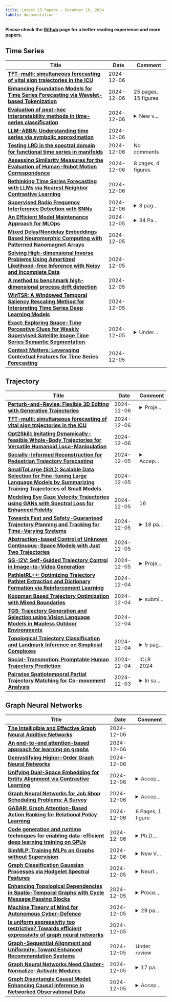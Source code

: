 ```yaml
---
title: Latest 15 Papers - December 10, 2024
labels: documentation
---
```

**Please check the [Github](https://github.com/zezhishao/MTS_Daily_ArXiv) page for a better reading experience and more papers.**

## Time Series
| **Title** | **Date** | **Comment** |
| --- | --- | --- |
| **[TFT-multi: simultaneous forecasting of vital sign trajectories in the ICU](http://arxiv.org/abs/2409.15586v3)** | 2024-12-06 |  |
| **[Enhancing Foundation Models for Time Series Forecasting via Wavelet-based Tokenization](http://arxiv.org/abs/2412.05244v1)** | 2024-12-06 | 25 pages, 15 figures |
| **[Evaluation of post-hoc interpretability methods in time-series classification](http://arxiv.org/abs/2202.05656v2)** | 2024-12-06 | <details><summary>New v...</summary><p>New version to match published version in Nature Machine Intelligence</p></details> |
| **[LLM-ABBA: Understanding time series via symbolic approximation](http://arxiv.org/abs/2411.18506v3)** | 2024-12-06 |  |
| **[Testing LRD in the spectral domain for functional time series in manifolds](http://arxiv.org/abs/2411.07731v2)** | 2024-12-06 | No comments |
| **[Assessing Similarity Measures for the Evaluation of Human-Robot Motion Correspondence](http://arxiv.org/abs/2412.04820v1)** | 2024-12-06 | 8 pages, 4 figures |
| **[Rethinking Time Series Forecasting with LLMs via Nearest Neighbor Contrastive Learning](http://arxiv.org/abs/2412.04806v1)** | 2024-12-06 |  |
| **[Supervised Radio Frequency Interference Detection with SNNs](http://arxiv.org/abs/2406.06075v2)** | 2024-12-06 | <details><summary>8 pag...</summary><p>8 pages, 2 figures, 4 tables. International Conference on Neuromorphic Systems (ICONS) 2024, Accepted</p></details> |
| **[An Efficient Model Maintenance Approach for MLOps](http://arxiv.org/abs/2412.04657v1)** | 2024-12-05 | <details><summary>34 Pa...</summary><p>34 Pages, 25 Figures, 12 Tables, 1 Algorithm, Submitted to a journal</p></details> |
| **[Mixed Delay/Nondelay Embeddings Based Neuromorphic Computing with Patterned Nanomagnet Arrays](http://arxiv.org/abs/2412.04622v1)** | 2024-12-05 |  |
| **[Solving High-dimensional Inverse Problems Using Amortized Likelihood-free Inference with Noisy and Incomplete Data](http://arxiv.org/abs/2412.04565v1)** | 2024-12-05 |  |
| **[A method to benchmark high-dimensional process drift detection](http://arxiv.org/abs/2409.03669v2)** | 2024-12-05 |  |
| **[WinTSR: A Windowed Temporal Saliency Rescaling Method for Interpreting Time Series Deep Learning Models](http://arxiv.org/abs/2412.04532v1)** | 2024-12-05 |  |
| **[Exact: Exploring Space-Time Perceptive Clues for Weakly Supervised Satellite Image Time Series Semantic Segmentation](http://arxiv.org/abs/2412.03968v1)** | 2024-12-05 | <details><summary>Under...</summary><p>Under review. Code will be available at https://github.com/MiSsU-HH/Exact</p></details> |
| **[Context Matters: Leveraging Contextual Features for Time Series Forecasting](http://arxiv.org/abs/2410.12672v3)** | 2024-12-05 |  |

## Trajectory
| **Title** | **Date** | **Comment** |
| --- | --- | --- |
| **[Perturb-and-Revise: Flexible 3D Editing with Generative Trajectories](http://arxiv.org/abs/2412.05279v1)** | 2024-12-06 | <details><summary>Proje...</summary><p>Project page: https://susunghong.github.io/Perturb-and-Revise</p></details> |
| **[TFT-multi: simultaneous forecasting of vital sign trajectories in the ICU](http://arxiv.org/abs/2409.15586v3)** | 2024-12-06 |  |
| **[Opt2Skill: Imitating Dynamically-feasible Whole-Body Trajectories for Versatile Humanoid Loco-Manipulation](http://arxiv.org/abs/2409.20514v3)** | 2024-12-06 |  |
| **[Socially-Informed Reconstruction for Pedestrian Trajectory Forecasting](http://arxiv.org/abs/2412.04673v1)** | 2024-12-05 | <details><summary>Accep...</summary><p>Accepted at Winter Conference on Applications of Computer Vision (WACV), 2025</p></details> |
| **[SmallToLarge (S2L): Scalable Data Selection for Fine-tuning Large Language Models by Summarizing Training Trajectories of Small Models](http://arxiv.org/abs/2403.07384v2)** | 2024-12-05 |  |
| **[Modeling Eye Gaze Velocity Trajectories using GANs with Spectral Loss for Enhanced Fidelity](http://arxiv.org/abs/2412.04184v1)** | 2024-12-05 | 16 |
| **[Towards Fast and Safety-Guaranteed Trajectory Planning and Tracking for Time-Varying Systems](http://arxiv.org/abs/2412.04129v1)** | 2024-12-05 | <details><summary>18 pa...</summary><p>18 pages, 7 figures, submitted to Transactions on Automatic Control</p></details> |
| **[Abstraction-based Control of Unknown Continuous-Space Models with Just Two Trajectories](http://arxiv.org/abs/2412.03892v1)** | 2024-12-05 |  |
| **[SG-I2V: Self-Guided Trajectory Control in Image-to-Video Generation](http://arxiv.org/abs/2411.04989v2)** | 2024-12-05 | <details><summary>Proje...</summary><p>Project page: https://kmcode1.github.io/Projects/SG-I2V/</p></details> |
| **[PathletRL++: Optimizing Trajectory Pathlet Extraction and Dictionary Formation via Reinforcement Learning](http://arxiv.org/abs/2412.03715v1)** | 2024-12-04 |  |
| **[Koopman Based Trajectory Optimization with Mixed Boundaries](http://arxiv.org/abs/2412.03195v1)** | 2024-12-04 | <details><summary>submi...</summary><p>submitted to 7th Annual Learning for Dynamics & Control Conference Research (L4DC 2025)</p></details> |
| **[TGS: Trajectory Generation and Selection using Vision Language Models in Mapless Outdoor Environments](http://arxiv.org/abs/2408.02454v3)** | 2024-12-04 |  |
| **[Topological Trajectory Classification and Landmark Inference on Simplicial Complexes](http://arxiv.org/abs/2412.03145v1)** | 2024-12-04 | <details><summary>5 pag...</summary><p>5 pages, 4 figures, Accepted at the 58th Annual Asilomar Conference on Signals, Systems, and Computers 2024</p></details> |
| **[Social-Transmotion: Promptable Human Trajectory Prediction](http://arxiv.org/abs/2312.16168v3)** | 2024-12-04 | ICLR 2024 |
| **[Pairwise Spatiotemporal Partial Trajectory Matching for Co-movement Analysis](http://arxiv.org/abs/2412.02879v1)** | 2024-12-03 | <details><summary>In su...</summary><p>In submission. 17 pages, 5 figures</p></details> |

## Graph Neural Networks
| **Title** | **Date** | **Comment** |
| --- | --- | --- |
| **[The Intelligible and Effective Graph Neural Additive Networks](http://arxiv.org/abs/2406.01317v3)** | 2024-12-06 |  |
| **[An end-to-end attention-based approach for learning on graphs](http://arxiv.org/abs/2402.10793v2)** | 2024-12-06 |  |
| **[Demystifying Higher-Order Graph Neural Networks](http://arxiv.org/abs/2406.12841v2)** | 2024-12-06 |  |
| **[Unifying Dual-Space Embedding for Entity Alignment via Contrastive Learning](http://arxiv.org/abs/2412.05028v1)** | 2024-12-06 | <details><summary>Accep...</summary><p>Accepted by COLING2025</p></details> |
| **[Graph Neural Networks for Job Shop Scheduling Problems: A Survey](http://arxiv.org/abs/2406.14096v3)** | 2024-12-06 | <details><summary>Accep...</summary><p>Accepted by Computers & Operations Research</p></details> |
| **[GABAR: Graph Attention-Based Action Ranking for Relational Policy Learning](http://arxiv.org/abs/2412.04752v1)** | 2024-12-06 | 6 Pages, 1 figure |
| **[Code generation and runtime techniques for enabling data-efficient deep learning training on GPUs](http://arxiv.org/abs/2412.04747v1)** | 2024-12-06 | <details><summary>Ph.D....</summary><p>Ph.D. Thesis, University of Illinois Urbana-Champaign, 2024</p></details> |
| **[SimMLP: Training MLPs on Graphs without Supervision](http://arxiv.org/abs/2402.08918v3)** | 2024-12-06 | <details><summary>New V...</summary><p>New Version: arXiv:2412.03864</p></details> |
| **[Graph Classification Gaussian Processes via Hodgelet Spectral Features](http://arxiv.org/abs/2410.10546v3)** | 2024-12-05 | <details><summary>NeurI...</summary><p>NeurIPS 2024 Workshop on Bayesian Decision-Making and Uncertainty (Oral Presentation)</p></details> |
| **[Enhancing Topological Dependencies in Spatio-Temporal Graphs with Cycle Message Passing Blocks](http://arxiv.org/abs/2401.15894v2)** | 2024-12-05 | <details><summary>Proce...</summary><p>Proceedings of the Third Learning on Graphs Conference (LoG 2024)</p></details> |
| **[Machine Theory of Mind for Autonomous Cyber-Defence](http://arxiv.org/abs/2412.04367v1)** | 2024-12-05 | <details><summary>29 pa...</summary><p>29 pages, 17 figures, 12 tables</p></details> |
| **[Is uniform expressivity too restrictive? Towards efficient expressivity of graph neural networks](http://arxiv.org/abs/2410.01910v2)** | 2024-12-05 |  |
| **[Graph-Sequential Alignment and Uniformity: Toward Enhanced Recommendation Systems](http://arxiv.org/abs/2412.04276v1)** | 2024-12-05 | Under review |
| **[Graph Neural Networks Need Cluster-Normalize-Activate Modules](http://arxiv.org/abs/2412.04064v1)** | 2024-12-05 | <details><summary>17 pa...</summary><p>17 pages, 6 figures, 6 tables, accepted at NeurIPS 2024</p></details> |
| **[Graph Disentangle Causal Model: Enhancing Causal Inference in Networked Observational Data](http://arxiv.org/abs/2412.03913v1)** | 2024-12-05 | <details><summary>Accep...</summary><p>Accepted by WSDM 2025</p></details> |

